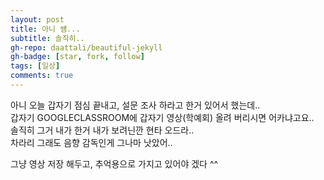 ```yaml
---
layout: post
title: 아니 썜...
subtitle: 솔직히..
gh-repo: daattali/beautiful-jekyll
gh-badge: [star, fork, follow]
tags: [일상]
comments: true
---
```


아니 오늘 갑자기 점심 끝내고, 설문 조사 하라고 한거 있어서 했는데..  
갑자기 GOOGLECLASSROOM에 갑자기 영상(학예회) 올려 버리시면 어카냐고요..  
솔직히 그거 내가 한거 내가 보려닌깐 현타 오드라..  
차라리 그래도 음향 감독인게 그나마 낫았어..  

그냥 영상 저장 해두고, 추억용으로 가지고 있어야 겠다 ^^ 
